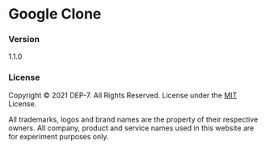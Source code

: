 # Google Clone

### Version
1.1.0

### License
Copyright © 2021 DEP-7. All Rights Reserved.
License under the [MIT](LICENSE.txt) License.

All trademarks, logos and brand names are the property of their respective owners. All company, product and service names used in this website are for experiment purposes only. 